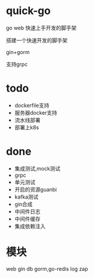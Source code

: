 # quick-go
go web 快速上手开发的脚手架

搭建一个快速开发的脚手架

gin+gorm

支持grpc


# todo
- dockerfile支持
- 服务器docker支持
- 流水线部署
- 部署上k8s


# done
- 集成测试,mock测试
- grpc
- 单元测试
- 开启的资源guanbi
- kafka测试
- gin合成
- 中间件日志
- 中间件缓存
- 集成依赖注入


# 模块
web gin
db gorm,go-redis
log zap